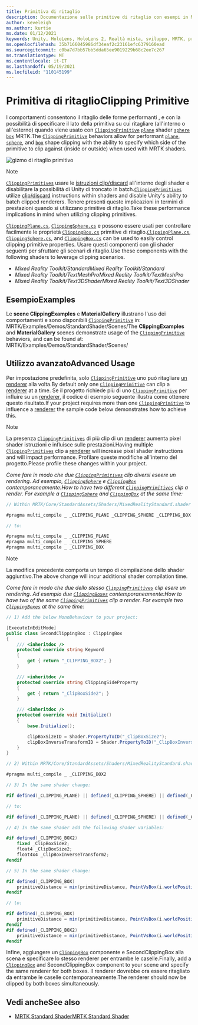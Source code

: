 ```yaml
---
title: Primitiva di ritaglio
description: Documentazione sulle primitive di ritaglio con esempi in MRTK
author: keveleigh
ms.author: kurtie
ms.date: 01/12/2021
keywords: Unity, HoloLens, HoloLens 2, Realtà mista, sviluppo, MRTK, primitiva di ritaglio,
ms.openlocfilehash: 35b7166045986df34eaf2c23161efc6379160ead
ms.sourcegitcommit: c0ba7d7bb57bb5dda65ee9019229b68c2ee7c267
ms.translationtype: MT
ms.contentlocale: it-IT
ms.lasthandoff: 05/19/2021
ms.locfileid: "110145199"
---
```

# <a name="clipping-primitive"></a><span data-ttu-id="d7ecf-104">Primitiva di ritaglio</span><span class="sxs-lookup"><span data-stu-id="d7ecf-104">Clipping Primitive</span></span>

<span data-ttu-id="d7ecf-105">I comportamenti consentono il ritaglio delle forme performanti , e con la possibilità di specificare il lato della primitiva su cui ritagliare (all'interno o all'esterno) quando viene usato con [`ClippingPrimitive`](xref:Microsoft.MixedReality.Toolkit.Utilities.ClippingPrimitive) [`plane`](xref:Microsoft.MixedReality.Toolkit.Utilities.ClippingPlane) shader [`sphere`](xref:Microsoft.MixedReality.Toolkit.Utilities.ClippingSphere) [`box`](xref:Microsoft.MixedReality.Toolkit.Utilities.ClippingBox) MRTK.</span><span class="sxs-lookup"><span data-stu-id="d7ecf-105">The [`ClippingPrimitive`](xref:Microsoft.MixedReality.Toolkit.Utilities.ClippingPrimitive) behaviors allow for performant [`plane`](xref:Microsoft.MixedReality.Toolkit.Utilities.ClippingPlane), [`sphere`](xref:Microsoft.MixedReality.Toolkit.Utilities.ClippingSphere), and [`box`](xref:Microsoft.MixedReality.Toolkit.Utilities.ClippingBox) shape clipping with the ability to specify which side of the primitive to clip against (inside or outside) when used with MRTK shaders.</span></span>

![gizmo di ritaglio primitivo](../images/mrtk-standard-shader/MRTK_PrimitiveClippingGizmos.gif)

> [!NOTE]
> <span data-ttu-id="d7ecf-107">[`ClippingPrimitives`](xref:Microsoft.MixedReality.Toolkit.Utilities.ClippingPrimitive) usare le [istruzioni clip/discard](https://developer.download.nvidia.com/cg/clip.html) all'interno degli shader e disabilitare la possibilità di Unity di troncato in batch.</span><span class="sxs-lookup"><span data-stu-id="d7ecf-107">[`ClippingPrimitives`](xref:Microsoft.MixedReality.Toolkit.Utilities.ClippingPrimitive) utilize [clip/discard](https://developer.download.nvidia.com/cg/clip.html) instructions within shaders and disable Unity's ability to batch clipped renderers.</span></span> <span data-ttu-id="d7ecf-108">Tenere presenti queste implicazioni in termini di prestazioni quando si utilizzano primitive di ritaglio.</span><span class="sxs-lookup"><span data-stu-id="d7ecf-108">Take these performance implications in mind when utilizing clipping primitives.</span></span>

<span data-ttu-id="d7ecf-109">[`ClippingPlane.cs`](xref:Microsoft.MixedReality.Toolkit.Utilities.ClippingPlane), [`ClippingSphere.cs`](xref:Microsoft.MixedReality.Toolkit.Utilities.ClippingSphere) e possono essere usati per controllare facilmente le proprietà [`ClippingBox.cs`](xref:Microsoft.MixedReality.Toolkit.Utilities.ClippingBox) primitive di ritaglio.</span><span class="sxs-lookup"><span data-stu-id="d7ecf-109">[`ClippingPlane.cs`](xref:Microsoft.MixedReality.Toolkit.Utilities.ClippingPlane), [`ClippingSphere.cs`](xref:Microsoft.MixedReality.Toolkit.Utilities.ClippingSphere), and [`ClippingBox.cs`](xref:Microsoft.MixedReality.Toolkit.Utilities.ClippingBox) can be used to easily control clipping primitive properties.</span></span> <span data-ttu-id="d7ecf-110">Usare questi componenti con gli shader seguenti per sfruttare gli scenari di ritaglio.</span><span class="sxs-lookup"><span data-stu-id="d7ecf-110">Use these components with the following shaders to leverage clipping scenarios.</span></span>

- <span data-ttu-id="d7ecf-111">*Mixed Reality Toolkit/Standard*</span><span class="sxs-lookup"><span data-stu-id="d7ecf-111">*Mixed Reality Toolkit/Standard*</span></span>
- <span data-ttu-id="d7ecf-112">*Mixed Reality Toolkit/TextMeshPro*</span><span class="sxs-lookup"><span data-stu-id="d7ecf-112">*Mixed Reality Toolkit/TextMeshPro*</span></span>
- <span data-ttu-id="d7ecf-113">*Mixed Reality Toolkit/Text3DShader*</span><span class="sxs-lookup"><span data-stu-id="d7ecf-113">*Mixed Reality Toolkit/Text3DShader*</span></span>

## <a name="examples"></a><span data-ttu-id="d7ecf-114">Esempio</span><span class="sxs-lookup"><span data-stu-id="d7ecf-114">Examples</span></span>

<span data-ttu-id="d7ecf-115">Le **scene ClippingExamples** e **MaterialGallery** illustrano l'uso dei comportamenti e sono disponibili [`ClippingPrimitive`](xref:Microsoft.MixedReality.Toolkit.Utilities.ClippingPrimitive) in: MRTK/Examples/Demos/StandardShader/Scenes/</span><span class="sxs-lookup"><span data-stu-id="d7ecf-115">The **ClippingExamples** and **MaterialGallery** scenes demonstrate usage of the [`ClippingPrimitive`](xref:Microsoft.MixedReality.Toolkit.Utilities.ClippingPrimitive) behaviors, and can be found at: MRTK/Examples/Demos/StandardShader/Scenes/</span></span>

## <a name="advanced-usage"></a><span data-ttu-id="d7ecf-116">Utilizzo avanzato</span><span class="sxs-lookup"><span data-stu-id="d7ecf-116">Advanced Usage</span></span>

<span data-ttu-id="d7ecf-117">Per impostazione predefinita, solo [`ClippingPrimitive`](xref:Microsoft.MixedReality.Toolkit.Utilities.ClippingPrimitive) uno può ritagliare [un renderer](https://docs.unity3d.com/ScriptReference/Renderer.html) alla volta.</span><span class="sxs-lookup"><span data-stu-id="d7ecf-117">By default only one [`ClippingPrimitive`](xref:Microsoft.MixedReality.Toolkit.Utilities.ClippingPrimitive) can clip a [renderer](https://docs.unity3d.com/ScriptReference/Renderer.html) at a time.</span></span> <span data-ttu-id="d7ecf-118">Se il progetto richiede più di uno [`ClippingPrimitive`](xref:Microsoft.MixedReality.Toolkit.Utilities.ClippingPrimitive) per influire su un [renderer,](https://docs.unity3d.com/ScriptReference/Renderer.html)  il codice di esempio seguente illustra come ottenere questo risultato.</span><span class="sxs-lookup"><span data-stu-id="d7ecf-118">If your project requires more than one [`ClippingPrimitive`](xref:Microsoft.MixedReality.Toolkit.Utilities.ClippingPrimitive) to influence a [renderer](https://docs.unity3d.com/ScriptReference/Renderer.html)  the sample code below demonstrates how to achieve this.</span></span>

> [!NOTE]
> <span data-ttu-id="d7ecf-119">La presenza [`ClippingPrimitives`](xref:Microsoft.MixedReality.Toolkit.Utilities.ClippingPrimitive) di più clip di un [renderer](https://docs.unity3d.com/ScriptReference/Renderer.html) aumenta pixel shader istruzioni e influisce sulle prestazioni.</span><span class="sxs-lookup"><span data-stu-id="d7ecf-119">Having multiple [`ClippingPrimitives`](xref:Microsoft.MixedReality.Toolkit.Utilities.ClippingPrimitive) clip a [renderer](https://docs.unity3d.com/ScriptReference/Renderer.html) will increase pixel shader instructions and will impact performance.</span></span> <span data-ttu-id="d7ecf-120">Profilare queste modifiche all'interno del progetto.</span><span class="sxs-lookup"><span data-stu-id="d7ecf-120">Please profile these changes within your project.</span></span>

<span data-ttu-id="d7ecf-121">*Come fare in modo che due [`ClippingPrimitives`](xref:Microsoft.MixedReality.Toolkit.Utilities.ClippingPrimitive) clip diversi eseere un rendering. Ad esempio, [`ClippingSphere`](xref:Microsoft.MixedReality.Toolkit.Utilities.ClippingSphere) e [`ClippingBox`](xref:Microsoft.MixedReality.Toolkit.Utilities.ClippingBox) contemporaneamente:*</span><span class="sxs-lookup"><span data-stu-id="d7ecf-121">*How to have two different [`ClippingPrimitives`](xref:Microsoft.MixedReality.Toolkit.Utilities.ClippingPrimitive) clip a render. For example a [`ClippingSphere`](xref:Microsoft.MixedReality.Toolkit.Utilities.ClippingSphere) and [`ClippingBox`](xref:Microsoft.MixedReality.Toolkit.Utilities.ClippingBox) at the same time:*</span></span>

```C#
// Within MRTK/Core/StandardAssets/Shaders/MixedRealityStandard.shader (or another MRTK shader) change:

#pragma multi_compile _ _CLIPPING_PLANE _CLIPPING_SPHERE _CLIPPING_BOX

// to:

#pragma multi_compile _ _CLIPPING_PLANE
#pragma multi_compile _ _CLIPPING_SPHERE
#pragma multi_compile _ _CLIPPING_BOX
```

> [!NOTE]
> <span data-ttu-id="d7ecf-122">La modifica precedente comporta un tempo di compilazione dello shader aggiuntivo.</span><span class="sxs-lookup"><span data-stu-id="d7ecf-122">The above change will incur additional shader compilation time.</span></span>

<span data-ttu-id="d7ecf-123">*Come fare in modo che due dello stesso [`ClippingPrimitives`](xref:Microsoft.MixedReality.Toolkit.Utilities.ClippingPrimitive) clip esere un rendering. Ad esempio due [`ClippingBoxes`](xref:Microsoft.MixedReality.Toolkit.Utilities.ClippingBox) contemporaneamente:*</span><span class="sxs-lookup"><span data-stu-id="d7ecf-123">*How to have two of the same [`ClippingPrimitives`](xref:Microsoft.MixedReality.Toolkit.Utilities.ClippingPrimitive) clip a render. For example two [`ClippingBoxes`](xref:Microsoft.MixedReality.Toolkit.Utilities.ClippingBox) at the same time:*</span></span>

```C#
// 1) Add the below MonoBehaviour to your project:

[ExecuteInEditMode]
public class SecondClippingBox : ClippingBox
{
    /// <inheritdoc />
    protected override string Keyword
    {
        get { return "_CLIPPING_BOX2"; }
    }

    /// <inheritdoc />
    protected override string ClippingSideProperty
    {
        get { return "_ClipBoxSide2"; }
    }

    /// <inheritdoc />
    protected override void Initialize()
    {
        base.Initialize();

        clipBoxSizeID = Shader.PropertyToID("_ClipBoxSize2");
        clipBoxInverseTransformID = Shader.PropertyToID("_ClipBoxInverseTransform2");
    }
}

// 2) Within MRTK/Core/StandardAssets/Shaders/MixedRealityStandard.shader (or another MRTK shader) add the following multi_compile pragma:

#pragma multi_compile _ _CLIPPING_BOX2

// 3) In the same shader change:

#if defined(_CLIPPING_PLANE) || defined(_CLIPPING_SPHERE) || defined(_CLIPPING_BOX)

// to:

#if defined(_CLIPPING_PLANE) || defined(_CLIPPING_SPHERE) || defined(_CLIPPING_BOX) || defined(_CLIPPING_BOX2)

// 4) In the same shader add the following shader variables:

#if defined(_CLIPPING_BOX2)
    fixed _ClipBoxSide2;
    float4 _ClipBoxSize2;
    float4x4 _ClipBoxInverseTransform2;
#endif

// 5) In the same shader change:

#if defined(_CLIPPING_BOX)
    primitiveDistance = min(primitiveDistance, PointVsBox(i.worldPosition.xyz, _ClipBoxSize.xyz, _ClipBoxInverseTransform) * _ClipBoxSide);
#endif

// to:

#if defined(_CLIPPING_BOX)
    primitiveDistance = min(primitiveDistance, PointVsBox(i.worldPosition.xyz, _ClipBoxSize.xyz, _ClipBoxInverseTransform) * _ClipBoxSide);
#endif
#if defined(_CLIPPING_BOX2)
    primitiveDistance = min(primitiveDistance, PointVsBox(i.worldPosition.xyz, _ClipBoxSize2.xyz, _ClipBoxInverseTransform2) * _ClipBoxSide2);
#endif
```

<span data-ttu-id="d7ecf-124">Infine, aggiungere un [`ClippingBox`](xref:Microsoft.MixedReality.Toolkit.Utilities.ClippingBox) componente e SecondClippingBox alla scena e specificare lo stesso renderer per entrambe le caselle.</span><span class="sxs-lookup"><span data-stu-id="d7ecf-124">Finally, add a [`ClippingBox`](xref:Microsoft.MixedReality.Toolkit.Utilities.ClippingBox) and SecondClippingBox component to your scene and specify the same renderer for both boxes.</span></span> <span data-ttu-id="d7ecf-125">Il renderer dovrebbe ora essere ritagliato da entrambe le caselle contemporaneamente.</span><span class="sxs-lookup"><span data-stu-id="d7ecf-125">The renderer should now be clipped by both boxes simultaneously.</span></span>

## <a name="see-also"></a><span data-ttu-id="d7ecf-126">Vedi anche</span><span class="sxs-lookup"><span data-stu-id="d7ecf-126">See also</span></span>

- [<span data-ttu-id="d7ecf-127">MRTK Standard Shader</span><span class="sxs-lookup"><span data-stu-id="d7ecf-127">MRTK Standard Shader</span></span>](mrtk-standard-shader.md)
